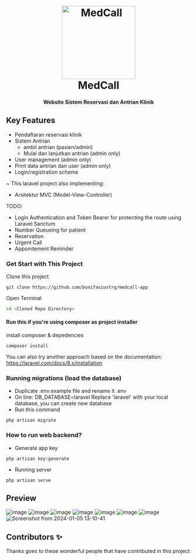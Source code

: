 <h1 align="center">
  <br>
  <a href="http://www.amitmerchant.com/electron-markdownify"><img src="https://github.com/bonifasiustrg/medcall-app/assets/52784596/7a6666fd-70f2-4786-b934-6a4090b524d8" alt="MedCall" width="200"></a>
  <br>
  MedCall
  <br>
</h1>
<h4 align="center">Website Sistem Reservasi dan Antrian Klinik</h4>

## Key Features

* Pendaftaran reservasi klinik
* Sistem Antrian
  - ambil antrian (pasien/admin)
  - Mulai dan lanjutkan antrian (admin only)
* User management (admin only)
* Print data antrian dan user (admin only)
* Login/registration scheme

~
This laravel project also implementing:
- Arsitektur MVC (Model-View-Controller)

TODO:
- Login Authentication and Token Bearer for protecting the route using Laravel Sanctum
- Number Queueing for patient
- Reservation
- Urgent Call
- Appointement Reminder

### Get Start with This Project
Clone this project
```git
git clone https://github.com/bonifasiustrg/medcall-app
```

Open Terminal
```bash
cd <Cloned Repo Directory>
```

#### Run this if you're using composer as project installer
install composer & depedencies
```git
composer install
```

You can also try another approach based on the documentation: https://laravel.com/docs/8.x/installation

### Running migrations (load the database)
- Duplicate .env.example file and rename it .env
- On line: DB_DATABASE=laravel
  Replace 'laravel' with your local database, you can create new database
- Run this command
```git
php artisan migrate
```

### How to run web backend?
- Generate app key
```git
php artisan key:generate
``` 
- Running server
```git                        
php artisan serve            
```                                                                                                                        
                                                            
## Preview
![image](https://github.com/bonifasiustrg/medcall-app/assets/52784596/cd2ec043-db38-4913-b32f-1f11926df767)
![image](https://github.com/bonifasiustrg/medcall-app/assets/52784596/8f3c3699-9e3f-4b11-a788-8bc1a2a7aea6)
![image](https://github.com/bonifasiustrg/medcall-app/assets/52784596/f12cca91-0504-4df4-8a23-c2828a7bfcb3)
![image](https://github.com/bonifasiustrg/medcall-app/assets/52784596/56071823-d5b5-4f41-a10d-6c95bc5695af)
![image](https://github.com/bonifasiustrg/medcall-app/assets/52784596/dcc46b35-61c5-4e59-9a4f-ce675448be91)
![image](https://github.com/bonifasiustrg/medcall-app/assets/52784596/1fb11a79-2ca9-4f2d-a5b3-5a152190accc)
![image](https://github.com/bonifasiustrg/medcall-app/assets/52784596/5fb46898-f56d-4670-920e-2c47e3e61dce)
![Screenshot from 2024-01-05 13-10-41](https://github.com/bonifasiustrg/medcall-app/assets/52784596/8e901277-df5e-4b8e-83b6-1245b776d471)


## Contributors ✨
Thanks goes to these wonderful people that have contributed in this project

